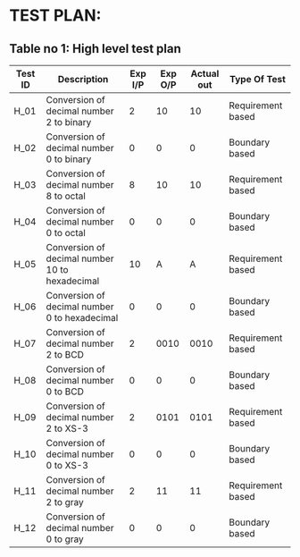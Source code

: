 # TEST PLAN:


## Table no 1: High level test plan
   
  | Test ID | Description | Exp I/P | Exp O/P | Actual out | Type Of Test |
  |---|---|---|---|---|---|
  |H_01|Conversion of decimal number 2 to binary|	2|	10|	10|	Requirement based
|H_02	|Conversion of decimal number 0 to binary|	0	|0|	0	|Boundary based
|H_03	|Conversion of decimal number 8 to octal	|8|	10	|10|	Requirement based
H_04	|Conversion of decimal number 0 to octal	|0	|0	|0	|Boundary based
H_05	|Conversion of decimal number 10 to hexadecimal	|10	|A|	A	|Requirement based
H_06	|Conversion of decimal number 0 to hexadecimal	|0	|0	|0	|Boundary based
H_07	|Conversion of decimal number 2 to BCD	|2	|0010	|0010	|Requirement based
H_08	|Conversion of decimal number 0 to BCD	|0	|0	|0 |Boundary based
H_09	|Conversion of decimal number 2 to XS-3	|2	|0101	|0101	|Requirement based
H_10	|Conversion of decimal number 0 to XS-3	|0	|0	|0	|Boundary based
H_11	|Conversion of decimal number 2 to gray	|2	|11|	11	|Requirement based
H_12	|Conversion of decimal number 0 to gray	|0	|0	|0	|Boundary based
   
